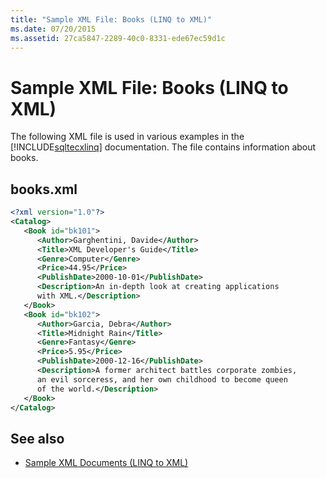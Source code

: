 ```yaml
---
title: "Sample XML File: Books (LINQ to XML)"
ms.date: 07/20/2015
ms.assetid: 27ca5847-2289-40c0-8331-ede67ec59d1c
---
```

# Sample XML File: Books (LINQ to XML)
The following XML file is used in various examples in the [!INCLUDE[sqltecxlinq](~/includes/sqltecxlinq-md.md)] documentation. The file contains information about books.  
  
## books.xml  
  
```xml  
<?xml version="1.0"?>  
<Catalog>  
   <Book id="bk101">  
      <Author>Garghentini, Davide</Author>  
      <Title>XML Developer's Guide</Title>  
      <Genre>Computer</Genre>  
      <Price>44.95</Price>  
      <PublishDate>2000-10-01</PublishDate>  
      <Description>An in-depth look at creating applications   
      with XML.</Description>  
   </Book>  
   <Book id="bk102">  
      <Author>Garcia, Debra</Author>  
      <Title>Midnight Rain</Title>  
      <Genre>Fantasy</Genre>  
      <Price>5.95</Price>  
      <PublishDate>2000-12-16</PublishDate>  
      <Description>A former architect battles corporate zombies,   
      an evil sorceress, and her own childhood to become queen   
      of the world.</Description>  
   </Book>  
</Catalog>  
```  
  
## See also
- [Sample XML Documents (LINQ to XML)](../../../../visual-basic/programming-guide/concepts/linq/sample-xml-documents-linq-to-xml.md)
